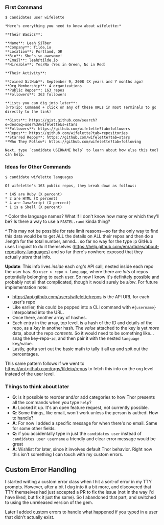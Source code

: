 ### First Command

```shell
$ candidates user wifelette

*Here's everything you need to know about wifelette:*

**Their Basics**:

**Name**: Leah Silber
**Company**: Tilde.io
**Location**: Portland, OR
**Bio**: She's so awesome!
**Email**: leah@tilde.io
**Hireable**: Yes/No (Yes in Green, No in Red)

**Their Activity**:

**Joined GitHub**: September 9, 2008 (X years and Y months ago)
**Org Membership**: 4 organizations
**Public Repos**: 163 repos
**Followers**: 363 followers

**Lists you can dig into later**:
(ProTip: Command + click on any of these URLs in most Terminals to go directly to the link)

**Gists**: https://gist.github.com/search?o=desc&q=user%3Awifelette&s=stars
**Followers**: https://github.com/wifelette?tab=followers
**Repos**: https://github.com/wifelette?tab=repositories
**Starred Repos**: https://github.com/wifelette?tab=stars
**Who They Follow*: https://github.com/wifelette?tab=following

Next, type `candidate USERNAME help` to learn about how else this tool can help.
```

### Ideas for Other Commands

```
$ candidate wifelette languages

Of wifelette's 163 public repos, they break down as follows:

* 145 are Ruby (X percent)
* 2 are HTML (X percent)
* 4 are JavaScript (X percent)
* 1 is a Shell (X percent)
```

^ Color the language names? What if I don't know how many or which they'll be? Is there a way to use a `PASTEL.rand` kinda thing?

^ This may not be possible for rate limit reasons—so far the only way to find this data would be to get ALL the details on ALL their repos and then do a .length for the total number, annnd... so far no way for the type :p GitHub uses Linguist to do it themselves (https://help.github.com/en/articles/about-repository-languages) and so far there's nowhere exposed that they actually _store_ that info.

**Update**: This info lives _inside_ each org's API call, nested inside each repo the user has. So `user > repo > language`, where there are _lots_ of repos potentially belonging to each user. So now I know it's definitely possible and probably not all that complicated, though it would surely be _slow_. For future implementation note:

- https://api.github.com/users/wifelette/repos is the API URL for each user's repo
- Like earlier, this could be popped into a CLI command with `#{username}` interpolated into the URL.
- Once there, another array of hashes.
- Each entry in the array, top level, is a hash of the ID and details of the repo, as a _key_ in another hash. The _value_ attached to the key is yet _more_ data, about the repo _contents_. So it would need to be something like... snag the key-repo-`id`, and then pair it with the nested `language` key/value.
- Lastly, gotta sort out the basic math to tally it all up and spit out the percentages.

This same pattern follows if we went to https://api.github.com/orgs/tildeio/repos to fetch this info on the org level instead of the user level.

### Things to think about later

- **Q**: Is it possible to reorder and/or add categories to how Thor presents all the commands when you type `help`?
- **A**: Looked it up. It's an open feature request, not currently possible.
- **Q**: Some things, like email, won't work unless the person is authed. How to handle?
- **A**: For now I added a specific message for when there's no email. Same for some other fields.
- **Q**: if you accidentally type in just the `candidates user` instead of `candidates user username` a friendly and clear error message would be great
- **A**: Wishlist for later, since it involves default Thor behavior. Right now this isn't something I can touch with my custom errors.

## Custom Error Handling

I started writing a custom error class when I hit a sort-of error in my TTY prompts. However, after a bit I dug into it a bit more, and discovered that TTY themselves had just accepted a PR to fix the issue (not in the way I'd have liked, but fix it just the same). So I abandoned that part, and switched to using the unreleased version of the gem.

Later I added custom errors to handle what happened if you typed in a user that didn't actually exist.
